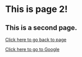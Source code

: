 # This is page 2!

## This is a second page. 

[Click here to go back to page](README.md)

[Click here to go to Google](google.com) 
